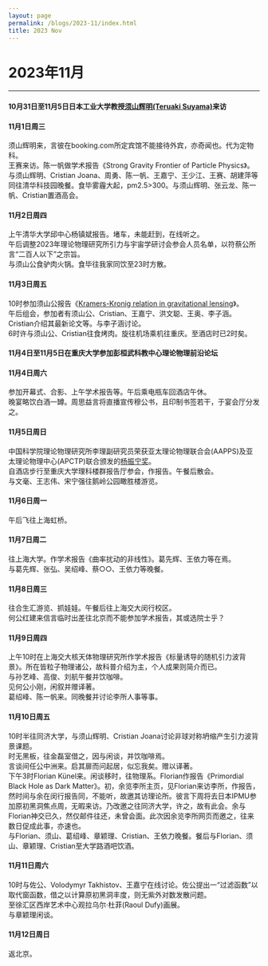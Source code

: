 ```yaml
---
layout: page
permalink: /blogs/2023-11/index.html
title: 2023 Nov
---
```


# 2023年11月

---

#### 10月31日至11月5日日本工业大学教授[须山辉明(Teruaki Suyama)](http://www.th.phys.titech.ac.jp/cosmo/suyamaweb/home.html)来访

#### 11月1日周三

须山辉明来，言彼在booking.com所定宾馆不能接待外宾，亦奇闻也。代为定物科。<br>王赛来访。陈一帆做学术报告《Strong Gravity Frontier of Particle Physics》。<br>与须山辉明、Cristian Joana、周勇、陈一帆、王嘉宁、王少江、王赛、胡建萍等同往清华科技园晚餐。食毕雾霾大起，pm2.5>300。与须山辉明、张云龙、陈一帆、Cristian置酒高会。

#### 11月2日周四

上午清华大学邱中心杨镇斌报告。堵车，未能赶到，在线听之。<br>午后调整2023年理论物理研究所引力与宇宙学研讨会参会人员名单，以符蔡公所言“二百人以下”之宗旨。<br>与须山公食驴肉火锅。食毕往我家同饮至23时方散。

#### 11月3日周五

10时参加须山公报告《[Kramers-Kronig relation in gravitational lensing](http://www.itp.cas.cn/kxyj/xshd/xsbg/202310/t20231030_6910835.html)》。<br>午后组会，参加者有须山公、Cristian、王嘉宁、洪文聪、王奥、李子涵。Cristian介绍其最新论文等。与李子涵讨论。<br>6时许与须山公、Cristian往食烤肉。旋往机场乘机往重庆。至酒店时已2时矣。

#### 11月4日至11月5日在重庆大学参加彭桓武科教中心理论物理前沿论坛

#### 11月4日周六

参加开幕式、合影、上午学术报告等。午后乘电瓶车回酒店午休。<br>晚宴略饮白酒一罇。周思益言将直播宣传穆公书，且印制书签若干，于宴会厅分发之。

#### 11月5日周日

中国科学院理论物理研究所李理副研究员荣获亚太理论物理联合会(AAPPS)及亚太理论物理中心(APCTP)联合颁发的[杨振宁奖](http://www.itp.cas.cn/xw/zhxw/202311/t20231107_6916456.html)。<br>自酒店步行至重庆大学理科楼群报告厅参会，作报告。午餐后散会。<br>与文毫、王志伟、宋宁强往鹅岭公园瞰胜楼游览。

#### 11月6日周一

午后飞往上海虹桥。

#### 11月7日周二

往上海大学。作学术报告《曲率扰动的非线性》。葛先辉、王依力等在焉。<br>与葛先辉、张弘、吴绍峰、蔡○○、王依力等晚餐。

#### 11月8日周三

往合生汇游览、抓娃娃。午餐后往上海交大闵行校区。<br>何公红建来信言临时出差往北京而不能参加学术报告，其或选院士乎？

#### 11月9日周四

上午10时在上海交大核天体物理研究所作学术报告《标量诱导的随机引力波背景》。所在皆粒子物理诸公，故科普介绍为主，个人成果则简介而已。<br>与孙艺峰、高俊、刘航午餐并饮咖啡。<br>见何公小刚，闲叙并赠译著。<br>葛绍峰、陈一帆来。同晚餐并讨论李所人事等事。

#### 11月10日周五

10时半往同济大学，与须山辉明、Cristian Joana讨论非球对称坍缩产生引力波背景课题。<br>时无黑板，往金磊室借之，因与闲谈，并饮咖啡焉。<br>言谈间任公中洲来。启其扉而问起居，似忘我矣。赠以译著。<br>下午3时Florian Künel来。闲谈移时，往物理系。Florian作报告《Primordial Black Hole as Dark Matter》。初，余览李所主页，见Florian来访李所，作报告，然时间与余在闵行报告同，不能听，故邀其访理论所。彼言下周将去日本IPMU参加原初黑洞焦点周，无暇来访。乃改邀之往同济大学，许之，故有此会。余与Florian神交已久，然仅邮件往还，未曾会面。此次因余览李所网页而邀之，往来数日促成此事，亦速也。<br>与Florian、须山、葛绍峰、章颖理、Cristian、王依力晚餐。餐后与Florian、须山、章颖理、Cristian至大学路酒吧饮酒。

#### 11月11日周六

10时与佐公、Volodymyr Takhistov、王嘉宁在线讨论。佐公提出一“过滤函数”以取代窗函数，借之以计算原初黑洞丰度，则无紫外对数发散问题。<br>至徐汇区西岸艺术中心观拉乌尔·杜菲(Raoul Dufy)画展。<br>与章颖理闲谈。

#### 11月12日周日

返北京。

# 